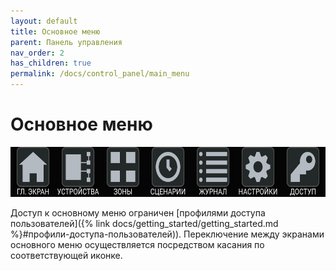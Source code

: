 ```yaml
---
layout: default
title: Основное меню
parent: Панель управления
nav_order: 2
has_children: true
permalink: /docs/control_panel/main_menu
---
```


# Основное меню

<p align="center">
<img src="../../assets/images/main_menu.png" width="616" height="80">
</p>

Доступ к основному меню ограничен [профилями доступа пользователей]({% link docs/getting_started/getting_started.md %}#профили-доступа-пользователей)). Переключение между экранами основного меню осуществляется посредством касания по соответствующей иконке.


